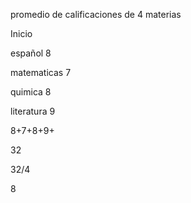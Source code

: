  
promedio de calificaciones de 4 materias

Inicio

español 8

matematicas 7

quimica 8

literatura 9

8+7+8+9+

 32

32/4

8
